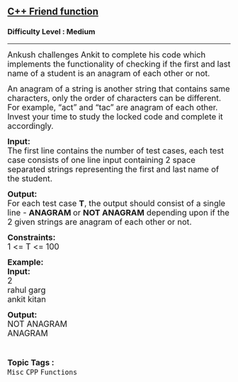 <h2><a href="https://www.geeksforgeeks.org/problems/c-friend-function/1?page=10&difficulty=Medium&status=unsolved&sortBy=accuracy">C++ Friend function</a></h2><h3>Difficulty Level : Medium</h3><hr><div class="problems_problem_content__Xm_eO"><p><span style="font-size:18px">Ankush challenges&nbsp;Ankit to complete&nbsp;his code which implements the functionality of checking if the first and last name of a student is an anagram of each other or not.</span></p>

<p><span style="font-size:18px">An anagram of a string is another string that contains same characters, only the order of characters can be different. For example, “act” and “tac” are </span><span style="font-size:18px">anagram</span><span style="font-size:18px"> of each other. Invest your time to study the locked code and complete&nbsp;it accordingly.</span></p>

<p><span style="font-size:18px"><strong>Input:</strong></span><br>
<span style="font-size:18px">The first line contains the number of test&nbsp;cases, each test case consists of one line input containing 2 space separated strings representing the first and last name of the student.</span></p>

<p><span style="font-size:18px"><strong>Output:</strong><br>
For each test case <strong>T</strong>, the output should consist of a single line - <strong>ANAGRAM&nbsp;</strong>or <strong>NOT ANAGRAM</strong>&nbsp;depending upon if the 2 given strings are </span><span style="font-size:18px">anagram</span><span style="font-size:18px">&nbsp;of each other or not.</span></p>

<p><span style="font-size:18px"><strong>Constraints:</strong></span><br>
<span style="font-size:18px">1 &lt;= T &lt;= 100</span></p>

<p><span style="font-size:18px"><strong>Example:<br>
Input:</strong></span><br>
<span style="font-size:18px">2<br>
rahul garg</span><span style="font-size:18px">&nbsp;<br>
ankit kitan</span></p>

<p><span style="font-size:18px"><strong>Output:</strong><br>
NOT ANAGRAM<br>
ANAGRAM</span></p>
</div><br><p><span style=font-size:18px><strong>Topic Tags : </strong><br><code>Misc</code>&nbsp;<code>CPP</code>&nbsp;<code>Functions</code>&nbsp;